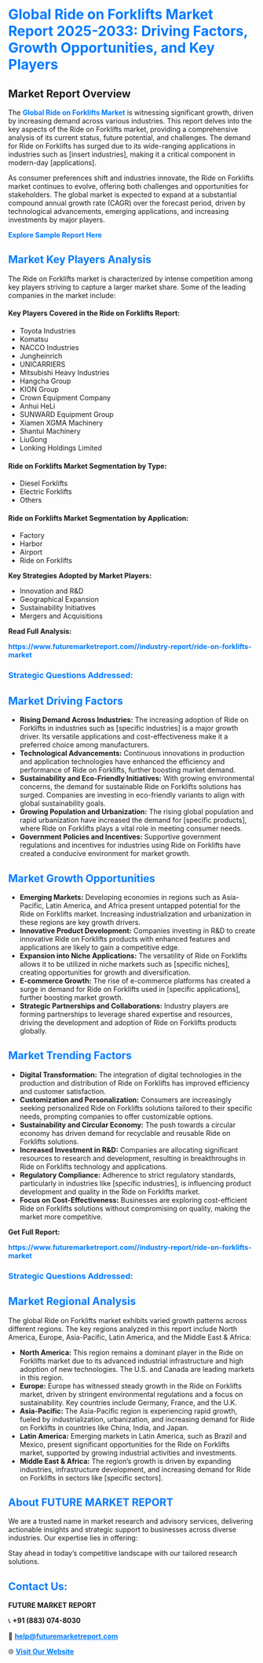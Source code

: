 <h1 style="color: #007BFF;">Global Ride on Forklifts Market Report 2025-2033: Driving Factors, Growth Opportunities, and Key Players</h1>

<section id="overview">
<h2>Market Report Overview</h2>
<p>The <a href="https://www.futuremarketreport.com//industry-report/ride-on-forklifts-market" style="color: #007BFF; text-decoration: none;"><strong>Global Ride on Forklifts Market</strong></a> is witnessing significant growth, driven by increasing demand across various industries. This report delves into the key aspects of the Ride on Forklifts market, providing a comprehensive analysis of its current status, future potential, and challenges. The demand for Ride on Forklifts has surged due to its wide-ranging applications in industries such as [insert industries], making it a critical component in modern-day [applications].</p>
<p>As consumer preferences shift and industries innovate, the Ride on Forklifts market continues to evolve, offering both challenges and opportunities for stakeholders. The global market is expected to expand at a substantial compound annual growth rate (CAGR) over the forecast period, driven by technological advancements, emerging applications, and increasing investments by major players.</p>
</section>

<section id="overview">
<p><a href="https://www.futuremarketreport.com//request-sample/reportId=58005" style="color: #007BFF; text-decoration: none;"><strong>Explore Sample Report Here</strong></a></p>
</section>

<section id="key-players">
<h2 style="color: #007BFF;">Market Key Players Analysis</h2>
<p>The Ride on Forklifts market is characterized by intense competition among key players striving to capture a larger market share. Some of the leading companies in the market include:</p>
<h4>Key Players Covered in the Ride on Forklifts Report:</h4>
<ul><li>Toyota Industries</li><li>Komatsu</li><li>NACCO Industries</li><li>Jungheinrich</li><li>UNICARRIERS</li><li>Mitsubishi Heavy Industries</li><li>Hangcha Group</li><li>KION Group</li><li>Crown Equipment Company</li><li>Anhui HeLi</li><li>SUNWARD Equipment Group</li><li>Xiamen XGMA Machinery</li><li>Shantui Machinery</li><li>LiuGong</li><li>Lonking Holdings Limited</li></ul>
<h4>Ride on Forklifts Market Segmentation by Type:</h4>
<ul><li>Diesel Forklifts</li><li>Electric Forklifts</li><li>Others</li></ul>

<h4>Ride on Forklifts Market Segmentation by Application:</h4>
<ul><li>Factory</li><li>Harbor</li><li>Airport</li><li>Ride on Forklifts</li></ul>
<p><strong>Key Strategies Adopted by Market Players:</strong></p>
<ul>
<li>Innovation and R&D</li>
<li>Geographical Expansion</li>
<li>Sustainability Initiatives</li>
<li>Mergers and Acquisitions</li>
</ul>
</section>

<section>
<p><strong>Read Full Analysis: </strong></p><a href="https://www.futuremarketreport.com//industry-report/ride-on-forklifts-market" style="color: #007BFF; text-decoration: none;"><strong>https://www.futuremarketreport.com//industry-report/ride-on-forklifts-market</strong></a>
<h3 style="color: #007BFF;">Strategic Questions Addressed:</h3>
</section>

<section id="driving-factors">
<h2 style="color: #007BFF;">Market Driving Factors</h2>
<ul>
<li><strong>Rising Demand Across Industries:</strong> The increasing adoption of Ride on Forklifts in industries such as [specific industries] is a major growth driver. Its versatile applications and cost-effectiveness make it a preferred choice among manufacturers.</li>
<li><strong>Technological Advancements:</strong> Continuous innovations in production and application technologies have enhanced the efficiency and performance of Ride on Forklifts, further boosting market demand.</li>
<li><strong>Sustainability and Eco-Friendly Initiatives:</strong> With growing environmental concerns, the demand for sustainable Ride on Forklifts solutions has surged. Companies are investing in eco-friendly variants to align with global sustainability goals.</li>
<li><strong>Growing Population and Urbanization:</strong> The rising global population and rapid urbanization have increased the demand for [specific products], where Ride on Forklifts plays a vital role in meeting consumer needs.</li>
<li><strong>Government Policies and Incentives:</strong> Supportive government regulations and incentives for industries using Ride on Forklifts have created a conducive environment for market growth.</li>
</ul>
</section>

<section id="growth-opportunities">
<h2 style="color: #007BFF;">Market Growth Opportunities</h2>
<ul>
<li><strong>Emerging Markets:</strong> Developing economies in regions such as Asia-Pacific, Latin America, and Africa present untapped potential for the Ride on Forklifts market. Increasing industrialization and urbanization in these regions are key growth drivers.</li>
<li><strong>Innovative Product Development:</strong> Companies investing in R&D to create innovative Ride on Forklifts products with enhanced features and applications are likely to gain a competitive edge.</li>
<li><strong>Expansion into Niche Applications:</strong> The versatility of Ride on Forklifts allows it to be utilized in niche markets such as [specific niches], creating opportunities for growth and diversification.</li>
<li><strong>E-commerce Growth:</strong> The rise of e-commerce platforms has created a surge in demand for Ride on Forklifts used in [specific applications], further boosting market growth.</li>
<li><strong>Strategic Partnerships and Collaborations:</strong> Industry players are forming partnerships to leverage shared expertise and resources, driving the development and adoption of Ride on Forklifts products globally.</li>
</ul>
</section>

<section id="trending-factors">
<h2 style="color: #007BFF;">Market Trending Factors</h2>
<ul>
<li><strong>Digital Transformation:</strong> The integration of digital technologies in the production and distribution of Ride on Forklifts has improved efficiency and customer satisfaction.</li>
<li><strong>Customization and Personalization:</strong> Consumers are increasingly seeking personalized Ride on Forklifts solutions tailored to their specific needs, prompting companies to offer customizable options.</li>
<li><strong>Sustainability and Circular Economy:</strong> The push towards a circular economy has driven demand for recyclable and reusable Ride on Forklifts solutions.</li>
<li><strong>Increased Investment in R&D:</strong> Companies are allocating significant resources to research and development, resulting in breakthroughs in Ride on Forklifts technology and applications.</li>
<li><strong>Regulatory Compliance:</strong> Adherence to strict regulatory standards, particularly in industries like [specific industries], is influencing product development and quality in the Ride on Forklifts market.</li>
<li><strong>Focus on Cost-Effectiveness:</strong> Businesses are exploring cost-efficient Ride on Forklifts solutions without compromising on quality, making the market more competitive.</li>
</ul>
</section>

<section>
<p><strong>Get Full Report: </strong></p><a href="https://www.futuremarketreport.com//industry-report/ride-on-forklifts-market" style="color: #007BFF; text-decoration: none;"><strong>https://www.futuremarketreport.com//industry-report/ride-on-forklifts-market</strong></a>
<h3 style="color: #007BFF;">Strategic Questions Addressed:</h3>
</section>


<section id="regional-analysis">
<h2 style="color: #007BFF;">Market Regional Analysis</h2>
<p>The global Ride on Forklifts market exhibits varied growth patterns across different regions. The key regions analyzed in this report include North America, Europe, Asia-Pacific, Latin America, and the Middle East & Africa:</p>
<ul>
<li><strong>North America:</strong> This region remains a dominant player in the Ride on Forklifts market due to its advanced industrial infrastructure and high adoption of new technologies. The U.S. and Canada are leading markets in this region.</li>
<li><strong>Europe:</strong> Europe has witnessed steady growth in the Ride on Forklifts market, driven by stringent environmental regulations and a focus on sustainability. Key countries include Germany, France, and the U.K.</li>
<li><strong>Asia-Pacific:</strong> The Asia-Pacific region is experiencing rapid growth, fueled by industrialization, urbanization, and increasing demand for Ride on Forklifts in countries like China, India, and Japan.</li>
<li><strong>Latin America:</strong> Emerging markets in Latin America, such as Brazil and Mexico, present significant opportunities for the Ride on Forklifts market, supported by growing industrial activities and investments.</li>
<li><strong>Middle East & Africa:</strong> The region’s growth is driven by expanding industries, infrastructure development, and increasing demand for Ride on Forklifts in sectors like [specific sectors].</li>
</ul>
</section>

<footer>
<h2 style="color: #007BFF;">About FUTURE MARKET REPORT</h2>
<p>We are a trusted name in market research and advisory services, delivering actionable insights and strategic support to businesses across diverse industries. Our expertise lies in offering:</p>

<p>Stay ahead in today’s competitive landscape with our tailored research solutions.</p>

<h2 style="color: #007BFF;">Contact Us:</h2>
<p><strong>FUTURE MARKET REPORT</strong></p>
<p>📞 <strong>+91 (883) 074-8030</strong></p>
<p>📧 <strong><a href="mailto:help@futuremarketreport.com" style="color: #007BFF;">help@futuremarketreport.com</a></strong></p>
<p>🌐 <strong><a href="https://www.futuremarketreport.com/" style="color: #007BFF;">Visit Our Website</a></strong></p>
</footer>
